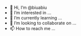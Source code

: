 - 👋 Hi, I’m @biuabiu
- 👀 I’m interested in ...
- 🌱 I’m currently learning ...
- 💞️ I’m looking to collaborate on ...
- 📫 How to reach me ...

<!---
biuabiu/biuabiu is a ✨ special ✨ repository because its `README.md` (this file) appears on your GitHub profile.
You can click the Preview link to take a look at your changes.
--->
